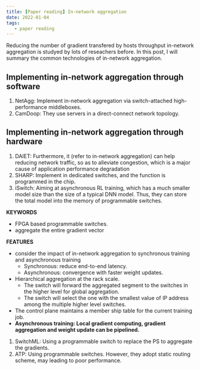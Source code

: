 ```yaml
---
title: [Paper reading] In-network aggregation
date: 2022-01-04
tags:
   - paper reading
---
```

Reducing the number of gradient transfered by hosts throughput in-network aggregation is studyed by lots of reseachers before. In this post, I will summary the common technologies of in-network aggregation.

## Implementing in-network aggregation through software

1. NetAgg: Implement in-network aggregation via switch-attached high-performance middleboxes.
2. CamDoop: They use servers in a direct-connect network topology.

## Implementing in-network aggregation through hardware

1. DAIET: Furthermore, it (refer to in-network aggregation) can help reducing network traffic, so as to alleviate congestion, which is a major cause of application performance degradation
2. SHARP: Implement in dedicated switches, and the function is programmed in the chip.
3. iSwitch: Aiming at asynchronous RL training, which has a much smaller model size than the size of a typical DNN model. Thus, they can store the total model into the memory of programmable switches.

**KEYWORDS**

- FPGA based programmable switches.
- aggregate the entire gradient vector

**FEATURES**

- consider the impact of in-network aggregation to synchronous training and asynchronous training
    - Synchronous: reduce end-to-end latency.
    - Asynchronous: convergence with faster weight updates.
- Hierarchical aggregation at the rack scale.
    - The switch will forward the aggregated segment to the switches in the higher level for global aggregation.
    - The switch will select the one with the smallest value of IP address among the multiple higher level switches.
- The control plane  maintains a member ship table for the current training job.
- **Asynchronous training: Local gradient computing, gradient aggregation and weight update can be pipelined.**

1. SwitchML: Using a programmable switch to replace the PS to aggregate the gradients.
2. ATP: Using programmable switches. However, they adopt static routing scheme, may leading to poor performance.

<!-- **CHALLENGES**

- Deadlock: the simultaneous and uncoordinated execution of multiple reduction operations may result in several reduction operations waiting for  the same AN resources, allowing none to complete.
- Fault tolerance:
    - transport-level errors
    - end-node errors
    - protocol errors
- Floating point numbers should be calculated in a specific order not the arriving order.

**FEATURES**

- Aggregation request header
    - data type
    - data size
    - the number of elements
    - aggregation operation to be performed (eg. min or sum)
- performs the aggregation operation *once all the expected requests arrive*.

--- -->

<!-- ## **SwitchMl**



**CHALLENGES**

- limited memory: solving it by streaming the gradient to aggregate.
- limited computation: move the floating-point calculation and division execution into workers.

**FEATURES**

- workers using self-clocked scheme to manage the memory of the switch.

**SHORTAGES** -->